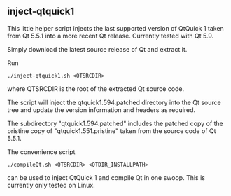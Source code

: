 inject-qtquick1
---------------

This little helper script injects the last supported version of QtQuick 1 taken from Qt 5.5.1 into a more recent Qt release. Currently tested with Qt 5.9.

Simply download the latest source release of Qt and extract it.

Run

    ./inject-qtquick1.sh <QTSRCDIR>

where QTSRCDIR is the root of the extracted Qt source code.

The script will inject the qtquick1.594.patched directory into the Qt source tree and update the version information and headers as required.

The subdirectory "qtquick1.594.patched" includes the patched copy of the pristine copy of "qtquick1.551.pristine" taken from the source code of Qt 5.5.1.

The convenience script

    ./compileQt.sh <QTSRCDIR> <QTDIR_INSTALLPATH>

can be used to inject QtQuick 1 and compile Qt in one swoop. This is currently only tested on Linux.
